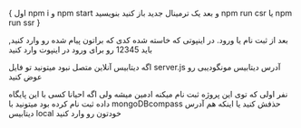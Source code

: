 {
اول
npm i
و
npm start
و بعد یک ترمینال جدید باز کنید بنویسید 
npm run csr
یا
npm run ssr
}

بعد از ثبت نام یا ورود. در اینپوتی که خاسته شده کدی که براتون
 پیام شده رو وارد کنید, باید 12345 رو برای ورود در اینپوت وارد کنید


  اگه دیتابیس آنلاین متصل نبود میتونید تو فایل 
 server.js آدرس دیتابیس مونگودیبی رو عوض کنید

نفر اولی که توی این پروژه ثبت نام میکنه ادمین میشه ولی اگه احیانا کسی با این پایگاه داده ثبت نام کرده بود میتونید با mongoDBcompass حذفش کنید یا اینکه هم آدرس دیتابیس local خودتون رو وارد کنید
